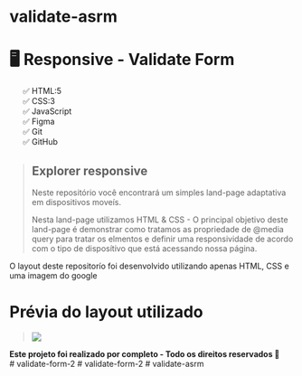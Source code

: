 ﻿# validate-asrm
<h1> 🖥️ Responsive - Validate Form</h1>
<ul style="list-style: none;">
  <li>✅ HTML:5</li>
  <li>✅ CSS:3</li>
  <li>✅ JavaScript</li>
  <li>✅ Figma</li>
  <li>✅ Git</li>
  <li>✅ GitHub</li>
</ul>
<blockquote>
  <div>
    <h2> Explorer responsive </h2>
    <p>Neste repositório você encontrará um simples land-page adaptativa em dispositivos moveís.</p>
    <p>Nesta land-page utilizamos HTML & CSS - O principal objetivo deste land-page é demonstrar como tratamos as propriedade de @media query para tratar os elmentos e definir uma responsividade de acordo com o tipo de disposítivo que está acessando nossa página.</p>
  </div>
</blockquote>
<div>
  <p>O layout deste repositorío foi desenvolvido utilizando apenas HTML, CSS e uma imagem do google</p>
</div>
<h1> Prévia do layout utilizado </h1>
<blockquote>
  <img src="https://i.imgur.com/FbqQciR.png">
</blockquote>
<div>
  <strong>Este projeto foi realizado por completo - Todo os direitos reservados 🚀</strong>
</div># validate-form-2
# validate-form-2
# validate-asrm
